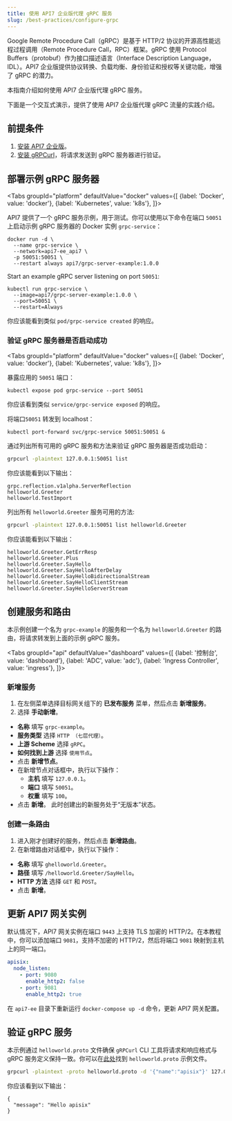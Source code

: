 ```yaml
---
title: 使用 API7 企业版代理 gRPC 服务
slug: /best-practices/configure-grpc
---
```


Google Remote Procedure Call（gRPC）是基于 HTTP/2 协议的开源高性能远程过程调用（Remote Procedure Call，RPC）框架。gRPC 使用 Protocol Buffers（protobuf）作为接口描述语言（Interface Description Language，IDL）。API7 企业版提供协议转换、负载均衡、身份验证和授权等关键功能，增强了 gRPC 的潜力。

本指南介绍如何使用 API7 企业版代理 gRPC 服务。

下面是一个交互式演示，提供了使用 API7 企业版代理 gRPC 流量的实践介绍。

<StorylaneEmbed src='https://app.storylane.io/demo/2gwjmvomkqbf' />

## 前提条件

1. [安装 API7 企业版](../getting-started/install-api7-ee.md)。
2. [安装 gRPCurl](https://github.com/fullstorydev/grpcurl)，将请求发送到 gRPC 服务器进行验证。

## 部署示例 gRPC 服务器

<Tabs
groupId="platform"
defaultValue="docker"
values={[
{label: 'Docker', value: 'docker'},
{label: 'Kubernetes', value: 'k8s'},
]}>

<TabItem value="docker">

API7 提供了一个 gRPC 服务示例，用于测试。你可以使用以下命令在端口 `50051` 上启动示例 gRPC 服务器的 Docker 实例 `grpc-service`：

```shell
docker run -d \
  --name grpc-service \
  --network=api7-ee_api7 \
  -p 50051:50051 \
  --restart always api7/grpc-server-example:1.0.0
```

</TabItem>

<TabItem value="k8s">

Start an example gRPC server listening on port `50051`:

```shell
kubectl run grpc-service \
  --image=api7/grpc-server-example:1.0.0 \
  --port=50051 \
  --restart=Always
```

你应该能看到类似 `pod/grpc-service created` 的响应。

</TabItem>

</Tabs>
  
### 验证 gRPC 服务器是否启动成功

<Tabs
groupId="platform"
defaultValue="docker"
values={[
{label: 'Docker', value: 'docker'},
{label: 'Kubernetes', value: 'k8s'},
]}>

<TabItem value="docker">

<!-- leave this section empty -->

</TabItem>

<TabItem value="k8s">

暴露应用的 `50051` 端口：

```shell
kubectl expose pod grpc-service --port 50051
```

你应该看到类似 `service/grpc-service exposed` 的响应。

将端口`50051` 转发到 localhost：

```shell
kubectl port-forward svc/grpc-service 50051:50051 &
```

</TabItem>

</Tabs>

通过列出所有可用的 gRPC 服务和方法来验证 gRPC 服务器是否成功启动：

```bash
grpcurl -plaintext 127.0.0.1:50051 list
```

你应该能看到以下输出：

```text
grpc.reflection.v1alpha.ServerReflection
helloworld.Greeter
helloworld.TestImport
```

列出所有 `helloworld.Greeter` 服务可用的方法:


```bash
grpcurl -plaintext 127.0.0.1:50051 list helloworld.Greeter
```

你应该能看到以下输出：

```text
helloworld.Greeter.GetErrResp
helloworld.Greeter.Plus
helloworld.Greeter.SayHello
helloworld.Greeter.SayHelloAfterDelay
helloworld.Greeter.SayHelloBidirectionalStream
helloworld.Greeter.SayHelloClientStream
helloworld.Greeter.SayHelloServerStream
```
## 创建服务和路由

本示例创建一个名为 `grpc-example` 的服务和一个名为 `helloworld.Greeter` 的路由，将请求转发到上面的示例 gRPC 服务。

<Tabs
groupId="api"
defaultValue="dashboard"
values={[
{label: '控制台', value: 'dashboard'},
{label: 'ADC', value: 'adc'},
{label: 'Ingress Controller', value: 'ingress'},
]}>

<TabItem value="dashboard">

<h3>新增服务</h3>

1. 在左侧菜单选择目标网关组下的 **已发布服务** 菜单，然后点击 **新增服务**。 
2. 选择 **手动新增**。

* **名称** 填写 `grpc-example`。
* **服务类型** 选择 `HTTP （七层代理）`。 
* **上游 Scheme** 选择 `gRPC`。
* **如何找到上游** 选择 `使用节点`。
* 点击 **新增节点**。
* 在新增节点对话框中，执行以下操作：
  * **主机** 填写 `127.0.0.1`。
  * **端口** 填写 `50051`。
  * **权重** 填写 `100`。
* 点击 **新增**。 此时创建出的新服务处于“无版本”状态。

<h3>创建一条路由</h3>

1. 进入刚才创建好的服务，然后点击 **新增路由**。
2. 在新增路由对话框中，执行以下操作：

* **名称** 填写 `ghelloworld.Greeter`。
* **路径** 填写 `/helloworld.Greeter/SayHello`。
* **HTTP 方法** 选择 `GET` 和 `POST`。
* 点击 **新增**。

## 更新 API7 网关实例

默认情况下，API7 网关实例在端口 `9443` 上支持 TLS 加密的 HTTP/2。在本教程中，你可以添加端口 `9081`，支持不加密的 HTTP/2，然后将端口 `9081` 映射到主机上的同一端口。

```yaml title="config.yaml"
apisix:
  node_listen:
    - port: 9080
      enable_http2: false
    - port: 9081
      enable_http2: true
```

在 `api7-ee` 目录下重新运行 `docker-compose up -d` 命令，更新 API7 网关配置。




## 验证 gRPC 服务

本示例通过 `helloworld.proto` 文件确保 `gRPCurl` CLI 工具将请求和响应格式与 gRPC 服务定义保持一致。你可以在[此处](https://github.com/api7/grpc_server_example/blob/master/proto/helloworld.proto)找到 `helloworld.proto` 示例文件。

```bash
grpcurl -plaintext -proto helloworld.proto -d '{"name":"apisix"}' 127.0.0.1:9081 helloworld.Greeter.SayHello  # Replace 127.0.0.1 to your local host IP address
```

你应该看到以下输出：

```text
{
  "message": "Hello apisix"
}
```

